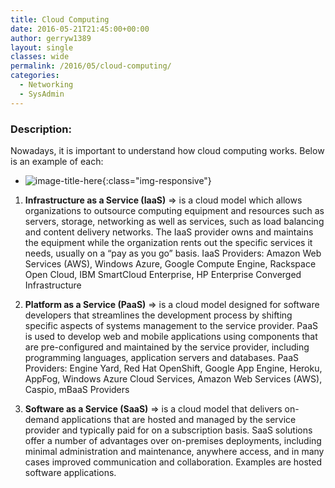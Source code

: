 ```yaml
---
title: Cloud Computing
date: 2016-05-21T21:45:00+00:00
author: gerryw1389
layout: single
classes: wide
permalink: /2016/05/cloud-computing/
categories:
  - Networking
  - SysAdmin
---
```

<!--more-->

### Description:

Nowadays, it is important to understand how cloud computing works. Below is an example of each:

   - ![image-title-here](https://automationadmin.com/assets/images/uploads/2016/09/cloud-computing.png){:class="img-responsive"}

1. **Infrastructure as a Service (IaaS)** => is a cloud model which allows organizations to outsource computing equipment and resources such as servers, storage, networking as well as services, such as load balancing and content delivery networks. The IaaS provider owns and maintains the equipment while the organization rents out the specific services it needs, usually on a &#8220;pay as you go&#8221; basis. IaaS Providers: Amazon Web Services (AWS), Windows Azure, Google Compute Engine, Rackspace Open Cloud, IBM SmartCloud Enterprise, HP Enterprise Converged Infrastructure  
  
2. **Platform as a Service (PaaS)** => is a cloud model designed for software developers that streamlines the development process by shifting specific aspects of systems management to the service provider. PaaS is used to develop web and mobile applications using components that are pre-configured and maintained by the service provider, including programming languages, application servers and databases. PaaS Providers: Engine Yard, Red Hat OpenShift, Google App Engine, Heroku, AppFog, Windows Azure Cloud Services, Amazon Web Services (AWS), Caspio, mBaaS Providers

3. **Software as a Service (SaaS)** => is a cloud model that delivers on-demand applications that are hosted and managed by the service provider and typically paid for on a subscription basis. SaaS solutions offer a number of advantages over on-premises deployments, including minimal administration and maintenance, anywhere access, and in many cases improved communication and collaboration. Examples are hosted software applications.